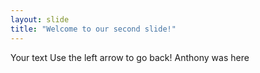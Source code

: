 ```yaml
---
layout: slide
title: "Welcome to our second slide!"
---
```

Your text
Use the left arrow to go back!
Anthony was here
